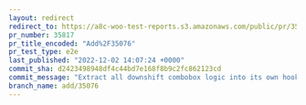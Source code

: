 ```yaml
---
layout: redirect
redirect_to: https://a8c-woo-test-reports.s3.amazonaws.com/public/pr/35817/e2e/index.html
pr_number: 35817
pr_title_encoded: "Add%2F35076"
pr_test_type: e2e
last_published: "2022-12-02 14:07:24 +0000"
commit_sha: d2423498948df4c44bd7e168f8b9c2fc862123cd
commit_message: "Extract all downshift combobox logic into its own hook"
branch_name: add/35076
---
```

